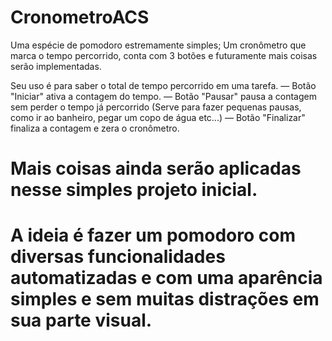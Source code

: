 # CronometroACS
Uma espécie de pomodoro estremamente simples; Um cronômetro que marca o tempo percorrido, conta com 3 botões e futuramente mais coisas serão implementadas.

Seu uso é para saber o total de tempo percorrido em uma tarefa.
— Botão "Iniciar" ativa a contagem do tempo. 
— Botão "Pausar" pausa a contagem sem perder o tempo já percorrido (Serve para fazer pequenas pausas, como ir ao banheiro, pegar um copo de água etc...)
— Botão "Finalizar" finaliza a contagem e zera o cronômetro.

# Mais coisas ainda serão aplicadas nesse simples projeto inicial.
# A ideia é fazer um pomodoro com diversas funcionalidades automatizadas e com uma aparência simples e sem muitas distrações em sua parte visual.

